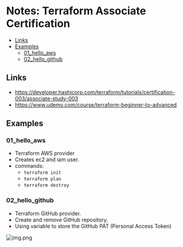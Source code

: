 <h1>Notes: Terraform Associate Certification</h1>

<!-- TOC -->
  * [Links](#links)
  * [Examples](#examples)
    * [01_hello_aws](#01helloaws)
    * [02_hello_github](#02hellogithub)
<!-- TOC -->

## Links
* https://developer.hashicorp.com/terraform/tutorials/certification-003/associate-study-003
* https://www.udemy.com/course/terraform-beginner-to-advanced

## Examples
### 01_hello_aws
* Terraform AWS provider
* Creates ec2 and iam user.
* commands:
  * `terraform init`
  * `terraform plan`
  * `terraform destroy`
### 02_hello_github
* Terraform GitHub provider.
* Create and remove GitHub repository.
* Using variable to store the GitHub PAT (Personal Access Token)  

![img.png](https://private-user-images.githubusercontent.com/725743/382467164-4c0f7131-9bd4-4078-884e-3c17e9e27012.png?jwt=eyJhbGciOiJIUzI1NiIsInR5cCI6IkpXVCJ9.eyJpc3MiOiJnaXRodWIuY29tIiwiYXVkIjoicmF3LmdpdGh1YnVzZXJjb250ZW50LmNvbSIsImtleSI6ImtleTUiLCJleHAiOjE3MzA1NDY1NTksIm5iZiI6MTczMDU0NjI1OSwicGF0aCI6Ii83MjU3NDMvMzgyNDY3MTY0LTRjMGY3MTMxLTliZDQtNDA3OC04ODRlLTNjMTdlOWUyNzAxMi5wbmc_WC1BbXotQWxnb3JpdGhtPUFXUzQtSE1BQy1TSEEyNTYmWC1BbXotQ3JlZGVudGlhbD1BS0lBVkNPRFlMU0E1M1BRSzRaQSUyRjIwMjQxMTAyJTJGdXMtZWFzdC0xJTJGczMlMkZhd3M0X3JlcXVlc3QmWC1BbXotRGF0ZT0yMDI0MTEwMlQxMTE3MzlaJlgtQW16LUV4cGlyZXM9MzAwJlgtQW16LVNpZ25hdHVyZT01MThhZjZjZTY2OGEwMGFkOGNiZGY3N2EwZGEwZDE4YzUzOWJmYTYyYWMxMWRmNmIxMjJmNGM2ZTBiZWMwMmRmJlgtQW16LVNpZ25lZEhlYWRlcnM9aG9zdCJ9.7ThFfOdukzdyS8dCKlKI3oFzc2N9Mo_4zpMux_Htwoc)


